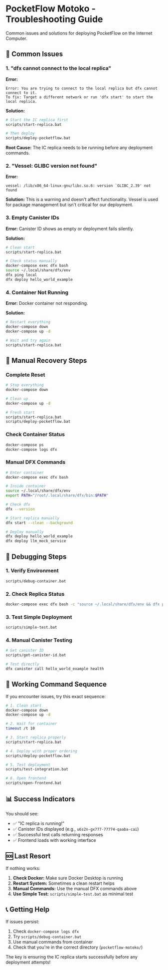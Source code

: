 # PocketFlow Motoko - Troubleshooting Guide

Common issues and solutions for deploying PocketFlow on the Internet Computer.

## 🚨 Common Issues

### 1. "dfx cannot connect to the local replica"

**Error:** 
```
Error: You are trying to connect to the local replica but dfx cannot connect to it.
To fix: Target a different network or run 'dfx start' to start the local replica.
```

**Solution:**
```bash
# Start the IC replica first
scripts/start-replica.bat

# Then deploy
scripts/deploy-pocketflow.bat
```

**Root Cause:** The IC replica needs to be running before any deployment commands.

### 2. "Vessel: GLIBC version not found"

**Error:**
```
vessel: /lib/x86_64-linux-gnu/libc.so.6: version `GLIBC_2.39' not found
```

**Solution:** This is a warning and doesn't affect functionality. Vessel is used for package management but isn't critical for our deployment.

### 3. Empty Canister IDs

**Error:** Canister ID shows as empty or deployment fails silently.

**Solution:**
```bash
# Clean start
scripts/start-replica.bat

# Check status manually
docker-compose exec dfx bash
source ~/.local/share/dfx/env
dfx ping local
dfx deploy hello_world_example
```

### 4. Container Not Running

**Error:** Docker container not responding.

**Solution:**
```bash
# Restart everything
docker-compose down
docker-compose up -d

# Wait and try again
scripts/start-replica.bat
```

## 🔧 Manual Recovery Steps

### Complete Reset
```bash
# Stop everything
docker-compose down

# Clean up
docker-compose up -d

# Fresh start
scripts/start-replica.bat
scripts/deploy-pocketflow.bat
```

### Check Container Status
```bash
docker-compose ps
docker-compose logs dfx
```

### Manual DFX Commands
```bash
# Enter container
docker-compose exec dfx bash

# Inside container
source ~/.local/share/dfx/env
export PATH="/root/.local/share/dfx/bin:$PATH"

# Check dfx
dfx --version

# Start replica manually
dfx start --clean --background

# Deploy manually
dfx deploy hello_world_example
dfx deploy llm_mock_service
```

## 📝 Debugging Steps

### 1. Verify Environment
```bash
scripts/debug-container.bat
```

### 2. Check Replica Status
```bash
docker-compose exec dfx bash -c "source ~/.local/share/dfx/env && dfx ping local"
```

### 3. Test Simple Deployment
```bash
scripts/simple-test.bat
```

### 4. Manual Canister Testing
```bash
# Get canister ID
scripts/get-canister-id.bat

# Test directly
dfx canister call hello_world_example health
```

## 🎯 Working Command Sequence

If you encounter issues, try this exact sequence:

```bash
# 1. Clean start
docker-compose down
docker-compose up -d

# 2. Wait for container
timeout /t 10

# 3. Start replica properly
scripts/start-replica.bat

# 4. Deploy with proper ordering
scripts/deploy-pocketflow.bat

# 5. Test deployment
scripts/test-integration.bat

# 6. Open frontend
scripts/open-frontend.bat
```

## 📊 Success Indicators

You should see:
- ✅ "IC replica is running!"
- ✅ Canister IDs displayed (e.g., `u6s2n-gx777-77774-qaaba-cai`)
- ✅ Successful test calls returning responses
- ✅ Frontend loads with working interface

## 🆘 Last Resort

If nothing works:

1. **Check Docker:** Make sure Docker Desktop is running
2. **Restart System:** Sometimes a clean restart helps
3. **Manual Commands:** Use the manual DFX commands above
4. **Use Simple Test:** `scripts/simple-test.bat` as minimal test

## 📞 Getting Help

If issues persist:
1. Check `docker-compose logs dfx`
2. Try `scripts/debug-container.bat`
3. Use manual commands from container
4. Check that you're in the correct directory (`pocketflow-motoko/`)

The key is ensuring the IC replica starts successfully before any deployment attempts!